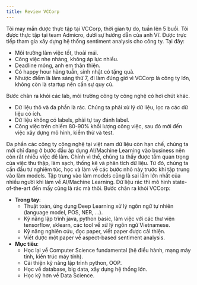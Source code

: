 ```yaml
---
title: Review VCCorp
---
```

Tôi may mắn được thực tập tại VCCorp, thời gian tự do, tuần lên 5 buổi. Tôi được thực tập tại team Admicro, dưới sự hướng dẫn của anh Vĩ. Được trực tiếp tham gia xây dựng hệ thống sentiment analysis cho công ty. Tại đây:

- Môi trường làm việc tốt, thoải mái.
- Công việc nhẹ nhàng, không áp lực nhiều.
- Deadline mỏng, anh em thân thiện.
- Có happy hour hàng tuần, sinh nhật có tặng quà.
- Nhược điểm là làm sáng thứ 7, đi làm đúng giờ vì VCCorp là công ty lớn, không còn là startup nên cần sự quy củ. 

Bước chân ra khỏi các lab, môi trường công ty công nghệ có hơi chút khác.

- Dữ liệu thô và đa phần là rác. Chúng ta phải xử lý dữ liệu, lọc ra các dữ liệu có ích.
- Dữ liệu không có labels, phải tự tay đánh label.
- Công việc trên chiếm 80-90% khối lượng công việc, sau đó mới đến việc xây dựng mô hình, kiểm thử và test.

Đa phần các công ty công nghệ tại việt nam dữ liệu còn hạn chế, chúng ta mới chỉ đang ở bước đầu áp dụng AI/Machine Learning vào business nên còn rất nhiều việc để làm. Chính vì thế, chúng ta thấy được tầm quan trọng của việc thu thập, làm sạch, thống kê và phân tích dữ liệu. Từ đó, chúng ta cần đầu tư nghiêm túc, học và làm về các bước nhỏ này trước khi tập trung vào làm models. Tập trung vào làm models cũng là sai lầm lớn nhất của nhiều người khi làm về AI/Machine Learning. Dữ liệu rác thì mô hình state-of-the-art đến mấy cũng là rác mà thôi. Bước chân ra khỏi VCCorp:

- **Trong tay**: 
	- Thuật toán, ứng dụng Deep Learning xử lý ngôn ngữ tự nhiên (language model, POS, NER, ...).
	- Kỹ năng lập trình java, python basic, làm việc với các thư viện tensorflow, sklearn, các tool về xử lý ngôn ngữ Vietnamese.
	- Kỹ năng nghiên cứu, đọc paper, viết paper được cải thiện.
	- Viết được một paper về aspect-based sentiment analysis.
- **Mục tiêu**: 
	- Học lại về Computer Science fundamental (hệ điều hành, mạng máy tính, kiến trúc máy tính).
	- Cải thiện kỹ năng lập trình python, OOP.
	- Học về database, big data, xây dựng hệ thống lớn.
	- Học kỹ hơn về Data Science.